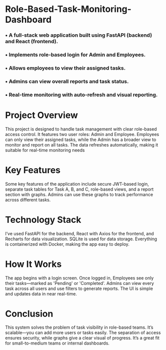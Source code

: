 # Role-Based-Task-Monitoring-Dashboard
### • A full-stack web application built using FastAPI (backend) and React (frontend). 
### • Implements role-based login for Admin and Employees. 
### • Allows employees to view their assigned tasks. 
### • Admins can view overall reports and task status. 
### • Real-time monitoring with auto-refresh and visual reporting.

#  Project Overview
This project is designed to handle task management with clear role-based access control. It features two user roles: Admin and Employee. Employees can only view their assigned tasks, while the Admin has a broader view to monitor and report on all tasks. The data refreshes automatically, making it suitable for real-time monitoring needs

# Key Features
Some key features of the application include secure JWT-based login, separate task tables for Task A, B, and C, role-based views, and a report section with graphs. Admins can use these graphs to track performance across different tasks.

# Technology Stack
I’ve used FastAPI for the backend, React with Axios for the frontend, and Recharts for data visualization. SQLite is used for data storage. Everything is containerized with Docker, making the app easy to deploy.

# How It Works
The app begins with a login screen. Once logged in, Employees see only their tasks—marked as 'Pending' or 'Completed'. Admins can view every task across all users and use filters to generate reports. The UI is simple and updates data in near real-time.

# Conclusion
This system solves the problem of task visibility in role-based teams. It’s scalable—you can add more users or tasks easily. The separation of access ensures security, while graphs give a clear visual of progress. It’s a great fit for small-to-medium teams or internal dashboards.
